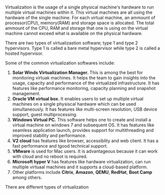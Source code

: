 Virtualization is the usage of a single physical machine's hardware to run multiple virtual machines within it. This virtual machines are all using the hardware of the single machine. For each virtual machine, an ammount of processor(CPU), memory(RAM) and storage space is allocated. The total ammount of the CPU, RAM and storage that one is using on the virtual machine cannot exceed what is available on the physical hardware.

There are two types of virtualizastion software; type 1 and type 2 hypervisors. Type 1 is called a bare metal hypervisor while type 2 is called a hosted hypervisor.

Some of the common virtualization softwares include:
1. **Solar Winds Virtualization Manager.** This is among the best for monitoring virtuak machines. It helps the team to gain insights into the usage, capacity and performance of the virtualized infrastructure. It has features like performance monitoring, capacity planning and snapshot management.
2. **Oracle VM virtual box.** It enables users to set up multiple virtual machines on a single physiscal hardware which can be used simultaneously. It has features like multi-screen resolution, USB device support, guest multiprocessing.
3. **Windows Virtual PC.** This software helps one to create and install a virtual machine on windows 7 and subsequent OS. It has features like seamless application launch, provides support for multithreading and improved stability and performance. 
4. **V2 cloud** has features like browser, accessiblity and web client. It has a fast performance and tgood technical support.
5. **VMware** is used for Mac users. It is advantageous because it can work with cloud and no reboot is required.
6. **Microsoft hyper V** has features like hardware virtualization, can run multiple virtuaal machines and it supports a cloud-based platform.
7. Other platforms include **Citrix**, **Amazon**, **QEMU**, **RedHat**, **Boot Camp** among others.

There are different types of virtualization 
